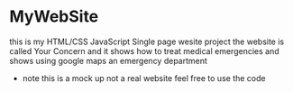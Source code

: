 # MyWebSite
this is my HTML/CSS JavaScript Single page wesite project 
the website is called Your Concern and it shows how to treat medical emergencies and shows using google maps an emergency department 
* note this is a mock up not a real website feel free to use the code
